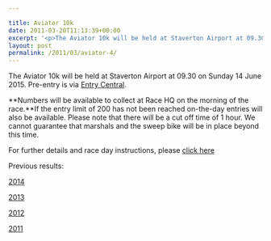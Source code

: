 ```yaml
---

title: Aviator 10k
date: 2011-03-20T11:13:39+00:00
excerpt: '<p>The Aviator 10k will be held at Staverton Airport at 09.30 on Sunday 14 June 2015. Pre-entry is via <a href="http://www.entrycentral.com/aviator10km" target="_blank" rel="nofollow">Entry Central</a>.</p><p><b>Numbers will be available to collect at Race HQ on the morning of the race.</b>If the entry limit of 200 has not been reached on-the-day entries will also be available. Please note that there will be a cut off time of 1 hour. We cannot guarantee that marshals and the sweep bike will be in place beyond this time.</p><p>For further details and race day instructions, please <a href="http://www.clcstriders-runningclub.co.uk/images/documents/aviator10kraceinfo2015.pdf" target="_blank" rel="nofollow">click here</a></p><p>Previous results:</p><p><a href="http://www.thepowerof10.info/resultsfiles/2014/105419_6123_11052014211238_aviator4results11052014.pdf" target="_blank" rel="nofollow">2014</a></p><p><a href="http://www.clcstriders-runningclub.co.uk/images/documents/aviator4results12may2013.pdf" target="_blank" rel="nofollow">2013</a></p><p><a href="http://www.clcstriders-runningclub.co.uk/images/documents/aviator4results12may2013.pdf" target="_blank" rel="nofollow"></a><a href="http://www.clcstriders-runningclub.co.uk/images/documents/aviator4results2012.pdf" target="_blank" rel="nofollow">2012</a></p><p><a href="http://www.clcstriders-runningclub.co.uk/images/documents/aviator42011results.pdf" target="_blank" rel="nofollow">2011</a></p>'
layout: post
permalink: /2011/03/aviator-4/
---
```

The Aviator 10k will be held at Staverton Airport at 09.30 on Sunday 14 June 2015. Pre-entry is via <a href="http://www.entrycentral.com/aviator10km" target="_blank" rel="nofollow">Entry Central</a>.

**Numbers will be available to collect at Race HQ on the morning of the race.**If the entry limit of 200 has not been reached on-the-day entries will also be available. Please note that there will be a cut off time of 1 hour. We cannot guarantee that marshals and the sweep bike will be in place beyond this time.

For further details and race day instructions, please <a href="http://www.clcstriders-runningclub.co.uk/images/documents/aviator10kraceinfo2015.pdf" target="_blank" rel="nofollow">click here</a>

Previous results:

<a href="http://www.thepowerof10.info/resultsfiles/2014/105419_6123_11052014211238_aviator4results11052014.pdf" target="_blank" rel="nofollow">2014</a>

<a href="http://www.clcstriders-runningclub.co.uk/images/documents/aviator4results12may2013.pdf" target="_blank" rel="nofollow">2013</a>

<a href="http://www.clcstriders-runningclub.co.uk/images/documents/aviator4results12may2013.pdf" target="_blank" rel="nofollow"></a><a href="http://www.clcstriders-runningclub.co.uk/images/documents/aviator4results2012.pdf" target="_blank" rel="nofollow">2012</a>

<a href="http://www.clcstriders-runningclub.co.uk/images/documents/aviator42011results.pdf" target="_blank" rel="nofollow">2011</a>